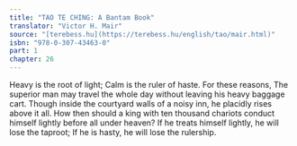 ```yaml
---
title: "TAO TE CHING: A Bantam Book"
translator: "Victor H. Mair"
source: "[terebess.hu](https://terebess.hu/english/tao/mair.html)"
isbn: "978-0-307-43463-0"
part: 1
chapter: 26
---
```

Heavy is the root of light;
Calm is the ruler of haste.
For these reasons,
The superior man may travel the whole day without leaving his heavy baggage cart.
Though inside the courtyard walls of a noisy inn,
he placidly rises above it all.
How then should a king with ten thousand chariots conduct himself lightly before all under heaven?
If he treats himself lightly,
he will lose the taproot;
If he is hasty,
he will lose the rulership.
